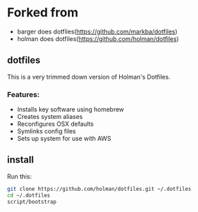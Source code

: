 # Forked from 
- barger does dotfiles(https://github.com/markba/dotfiles)
- holman does dotfiles(https://github.com/holman/dotfiles)

## dotfiles

This is a very trimmed down version of Holman's Dotfiles. 

### Features:
- Installs key software using homebrew
- Creates system aliases
- Reconfigures OSX defaults
- Symlinks config files
- Sets up system for use with AWS

## install

Run this:

```sh
git clone https://github.com/holman/dotfiles.git ~/.dotfiles
cd ~/.dotfiles
script/bootstrap
```


